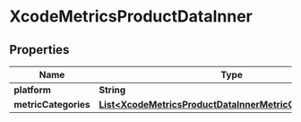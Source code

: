 

# XcodeMetricsProductDataInner


## Properties

| Name | Type | Description | Notes |
|------------ | ------------- | ------------- | -------------|
|**platform** | **String** |  |  [optional] |
|**metricCategories** | [**List&lt;XcodeMetricsProductDataInnerMetricCategoriesInner&gt;**](XcodeMetricsProductDataInnerMetricCategoriesInner.md) |  |  [optional] |



